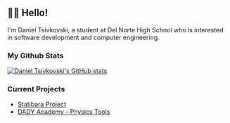 ## 🙋‍♂️ Hello!

I'm Daniel Tsivkovski, a student at Del Norte High School who is interested in software development and computer engineering. 

### My Github Stats

[![Daniel Tsivkovski's GitHub stats](https://github-readme-stats.vercel.app/api?username=dtsivkovski&show_icons=true&theme=noctis_minimus)](https://github.com/anuraghazra/github-readme-stats)

### Current Projects

- [Statibara Project](https://github.com/users/dtsivkovski/projects/3)
- [DADY Academy - Physics Tools](https://github.com/dylanluo05/DADY-Academy/)
